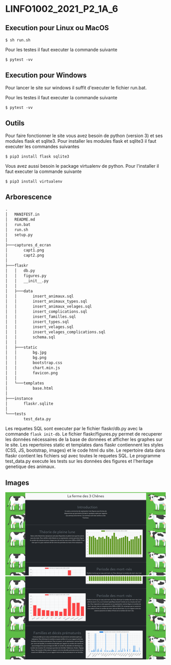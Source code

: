 # LINFO1002_2021_P2_1A_6
## Execution pour Linux ou MacOS

```
$ sh run.sh
```
Pour les testes il faut executer la commande suivante
```
$ pytest -vv
```

## Execution pour Windows

Pour lancer le site sur windows il suffit d'executer le fichier run.bat.

Pour les testes il faut executer la commande suivante
```
$ pytest -vv
```

## Outils

Pour faire fonctionner le site vous avez besoin de python (version 3) et ses modules flask et sqlite3.
Pour installer les modules flask et sqlite3 il faut executer les commandes suivantes
```
$ pip3 install flask sqlite3
```
Vous avez aussi besoin le package virtualenv de python.
Pour l'installer il faut executer la commande suivante
```
$ pip3 install virtualenv
```
## Arborescence
```
.
│   MANIFEST.in
│   README.md
│   run.bat
│   run.sh
│   setup.py
│
├───captures_d_ecran
│       capt1.png
│       capt2.png
│
├───flaskr
│   │   db.py
│   │   figures.py
│   │   __init__.py
│   │
│   ├───data
│   │       insert_animaux.sql
│   │       insert_animaux_types.sql
│   │       insert_animaux_velages.sql
│   │       insert_complications.sql
│   │       insert_familles.sql
│   │       insert_types.sql
│   │       insert_velages.sql
│   │       insert_velages_complications.sql
│   │       schema.sql
│   │
│   ├───static
│   │       bg.jpg
│   │       bg.png
│   │       bootstrap.css
│   │       chart.min.js
│   │       favicon.png
│   │
│   └───templates
│           base.html
│
├───instance
│       flaskr.sqlite
│
└───tests
        test_data.py

```
Les requetes SQL sont executer par le fichier flaskr/db.py avec la commande `flask init-db`.
Le fichier flaskr/figures.py permet de recuperer les données nécessaires de la base de données et afficher les graphes sur le site.
Les repertoires static et templates dans flaskr contiennent les styles (CSS, JS, bootstrap, images) et le code html du site.
Le repertoire data dans flaskr contient les fichiers sql avec toutes le requetes SQL.
Le programme test_data.py execute les tests sur les données des figures et l'heritage genetique des animaux.

## Images

![alt text](captures_d_ecran/capt1.png)
![alt text](captures_d_ecran/capt2.png)
